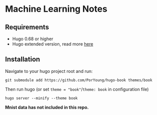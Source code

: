 # Machine Learning Notes

## Requirements

- Hugo 0.68 or higher
- Hugo extended version, read more [here](https://gohugo.io/news/0.48-relnotes/)

## Installation

Navigate to your hugo project root and run:

```
git submodule add https://github.com/PorYoung/hugo-book themes/book
```

Then run hugo (or set `theme = "book"`/`theme: book` in configuration file)

```
hugo server --minify --theme book
```

**Mnist data has not included in this repo.**
